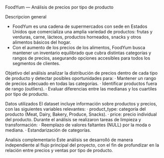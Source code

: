 FoodYum — Análisis de precios por tipo de producto

Descripcion general
- FoodYum es una cadena de supermercados con sede en Estados Unidos que comercializa una amplia variedad de productos: frutas y verduras, carne, lácteos, productos horneados, snacks y otros alimentos básicos del hogar.
- Con el aumento de los precios de los alimentos, FoodYum busca mantener un inventario equilibrado que cubra distintas categorías y rangos de precios, asegurando opciones accesibles para todos los segmentos de clientes.

Objetivo del análisis
analizar la distribución de precios dentro de cada tipo de producto y detectar posibles oportunidades para:
· Mantener un rango de precios adecuado en todas las categorías.
· Identificar productos fuera de rango (outliers).
· Evaluar diferencias entre las medianas y los cuartiles por tipo de producto.

Datos utilizados
El dataset incluye información sobre productos y precios, con las siguientes variables relevantes:
· product_type: categoría del producto (Meat, Dairy, Bakery, Produce, Snacks).
· price: precio individual del producto.
Durante el análisis se realizaron tareas de limpieza y transformación:
· Reemplazo de valores faltantes (NULL) por la moda o mediana.
· Estandarización de categorías.

Analisis complementario
Este análisis se desarrolló de manera independiente al flujo principal del proyecto, con el fin de profundizar en la relación entre precios y ventas por tipo de producto.
